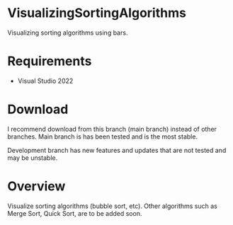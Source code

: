 # VisualizingSortingAlgorithms
Visualizing sorting algorithms using bars.

# Requirements
- Visual Studio 2022

# Download
I recommend download from this branch (main branch) instead of other branches. Main branch is has been tested and is the most stable.

Development branch has new features and updates that are not tested and may be unstable.

# Overview
Visualize sorting algorithms (bubble sort, etc). Other algorithms such as Merge Sort, Quick Sort, are to be added soon.
